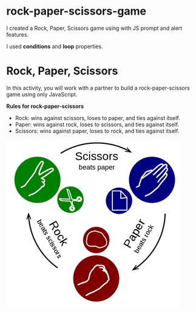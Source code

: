 # rock-paper-scissors-game

I created a Rock, Paper, Scissors game using with JS prompt and alert features.

I used **conditions** and **loop** properties.

# Rock, Paper, Scissors

In this activity, you will work with a partner to build a rock-paper-scissors game using only JavaScript.

**Rules for rock-paper-scissors**

* Rock: wins against scissors, loses to paper, and ties against itself.
* Paper: wins against rock, loses to scissors, and ties against itself.
* Scissors: wins against paper, loses to rock, and ties against itself.

![RPS-Example-Picture](images/RPS-example.png)
